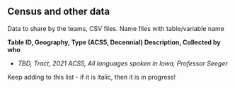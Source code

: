 ## Census and other data
Data to share by the teams, CSV files.  Name files with table/variable name


**Table ID, Geography, Type (ACS5, Decennial) Description, Collected by who**
* *TBD, Tract, 2021 ACS5, All languages spoken in Iowa, Professor Seeger*


Keep adding to this list  - if it is italic, then it is in progress!
